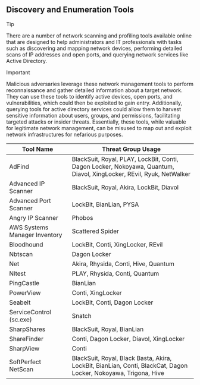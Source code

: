 ## Discovery and Enumeration Tools

> [!TIP]
> There are a number of network scanning and profiling tools available online that are designed to help administrators and IT professionals with tasks such as discovering and mapping network devices, performing detailed scans of IP addresses and open ports, and querying network services like Active Directory. 

> [!IMPORTANT]
> Malicious adversaries leverage these network management tools to perform reconnaissance and gather detailed information about a target network. They can use these tools to identify active devices, open ports, and vulnerabilities, which could then be exploited to gain entry. Additionally, querying tools for active directory services could allow them to harvest sensitive information about users, groups, and permissions, facilitating targeted attacks or insider threats. Essentially, these tools, while valuable for legitimate network management, can be misused to map out and exploit network infrastructures for nefarious purposes.

| Tool Name | Threat Group Usage |
|---|---|
| AdFind | BlackSuit, Royal, PLAY, LockBit, Conti, Dagon Locker, Nokoyawa, Quantum, Diavol, XingLocker, REvil, Ryuk, NetWalker |
| Advanced IP Scanner | BlackSuit, Royal, Akira, LockBit, Diavol |
| Advanced Port Scanner| LockBit, BianLian, PYSA |
| Angry IP Scanner | Phobos |
| AWS Systems Manager Inventory | Scattered Spider |
| Bloodhound | LockBit, Conti, XingLocker, REvil |
| Nbtscan | Dagon Locker | 
| Net | Akira, Rhysida, Conti, Hive, Quantum |
| Nltest | PLAY, Rhysida, Conti, Quantum |
| PingCastle | BianLian |
| PowerView | Conti, XingLocker |
| Seabelt | LockBit, Conti, Dagon Locker |
| ServiceControl (sc.exe) | Snatch |
| SharpShares | BlackSuit, Royal, BianLian |
| ShareFinder | Conti, Dagon Locker, Diavol, XingLocker |
| SharpView | Conti |
| SoftPerfect NetScan | BlackSuit, Royal, Black Basta, Akira, LockBit, BianLian, Conti, BlackCat, Dagon Locker, Nokoyawa, Trigona, Hive |

